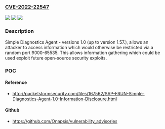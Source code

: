 ### [CVE-2022-22547](https://cve.mitre.org/cgi-bin/cvename.cgi?name=CVE-2022-22547)
![](https://img.shields.io/static/v1?label=Product&message=Simple%20Diagnostics%20Agent&color=blue)
![](https://img.shields.io/static/v1?label=Version&message=%3C%3D%3E1.0%20&color=brighgreen)
![](https://img.shields.io/static/v1?label=Vulnerability&message=CWE-200&color=brighgreen)

### Description

Simple Diagnostics Agent - versions 1.0 (up to version 1.57.), allows an attacker to access information which would otherwise be restricted via a random port 9000-65535. This allows information gathering which could be used exploit future open-source security exploits.

### POC

#### Reference
- http://packetstormsecurity.com/files/167562/SAP-FRUN-Simple-Diagnostics-Agent-1.0-Information-Disclosure.html

#### Github
- https://github.com/Onapsis/vulnerability_advisories

